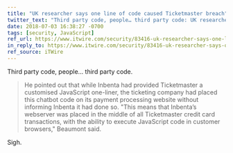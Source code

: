 ```yaml
---
title: "UK researcher says one line of code caused Ticketmaster breach"
twitter_text: "Third party code, people… third party code: UK researcher says one line of code caused Ticketmaster breach"
date: 2018-07-03 16:38:27 -0700
tags: [security, JavaScript]
ref_url: https://www.itwire.com/security/83416-uk-researcher-says-one-line-of-code-caused-ticketmaster-breach.html
in_reply_to: https://www.itwire.com/security/83416-uk-researcher-says-one-line-of-code-caused-ticketmaster-breach.html
ref_source: iTWire
---
```


Third party code, people… third party code.

> He pointed out that while Inbenta had provided Ticketmaster a customised JavaScript one-liner, the ticketing company had placed this chatbot code on its payment processing website without informing Inbenta it had done so.
> "This means that Inbenta’s webserver was placed in the middle of all Ticketmaster credit card transactions, with the ability to execute JavaScript code in customer browsers," Beaumont said.

Sigh.
